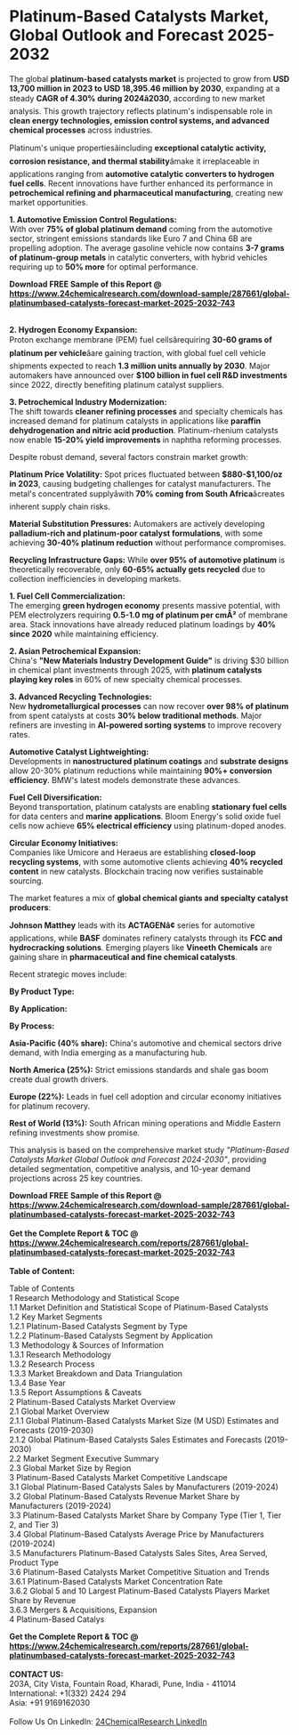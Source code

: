 <h1>Platinum-Based Catalysts Market, Global Outlook and Forecast 2025-2032</h1><p>The global <strong>platinum-based catalysts market</strong> is projected to grow from <strong>USD 13,700 million in 2023 to USD 18,395.46 million by 2030</strong>, expanding at a steady <strong>CAGR of 4.30% during 2024â2030</strong>, according to new market analysis. This growth trajectory reflects platinum's indispensable role in <strong>clean energy technologies, emission control systems, and advanced chemical processes</strong> across industries.</p><p>Platinum's unique propertiesâincluding <strong>exceptional catalytic activity, corrosion resistance, and thermal stability</strong>âmake it irreplaceable in applications ranging from <strong>automotive catalytic converters to hydrogen fuel cells</strong>. Recent innovations have further enhanced its performance in <strong>petrochemical refining and pharmaceutical manufacturing</strong>, creating new market opportunities.</p><p><strong>1. Automotive Emission Control Regulations:</strong><br>
With over <strong>75% of global platinum demand</strong> coming from the automotive sector, stringent emissions standards like Euro 7 and China 6B are propelling adoption. The average gasoline vehicle now contains <strong>3-7 grams of platinum-group metals</strong> in catalytic converters, with hybrid vehicles requiring up to <strong>50% more</strong> for optimal performance.</p><div><b>Download FREE Sample of this Report @ 
            <a href="https://www.24chemicalresearch.com/download-sample/287661/global-platinumbased-catalysts-forecast-market-2025-2032-743">
            https://www.24chemicalresearch.com/download-sample/287661/global-platinumbased-catalysts-forecast-market-2025-2032-743</a></b></div><br><p><strong>2. Hydrogen Economy Expansion:</strong><br>
Proton exchange membrane (PEM) fuel cellsârequiring <strong>30-60 grams of platinum per vehicle</strong>âare gaining traction, with global fuel cell vehicle shipments expected to reach <strong>1.3 million units annually by 2030</strong>. Major automakers have announced over <strong>$100 billion in fuel cell R&amp;D investments</strong> since 2022, directly benefiting platinum catalyst suppliers.</p><p><strong>3. Petrochemical Industry Modernization:</strong><br>
The shift towards <strong>cleaner refining processes</strong> and specialty chemicals has increased demand for platinum catalysts in applications like <strong>paraffin dehydrogenation and nitric acid production</strong>. Platinum-rhenium catalysts now enable <strong>15-20% yield improvements</strong> in naphtha reforming processes.</p><p>Despite robust demand, several factors constrain market growth:</p><p><strong>Platinum Price Volatility:</strong> Spot prices fluctuated between <strong>$880-$1,100/oz in 2023</strong>, causing budgeting challenges for catalyst manufacturers. The metal's concentrated supplyâwith <strong>70% coming from South Africa</strong>âcreates inherent supply chain risks.</p><p><strong>Material Substitution Pressures:</strong> Automakers are actively developing <strong>palladium-rich and platinum-poor catalyst formulations</strong>, with some achieving <strong>30-40% platinum reduction</strong> without performance compromises.</p><p><strong>Recycling Infrastructure Gaps:</strong> While <strong>over 95% of automotive platinum</strong> is theoretically recoverable, only <strong>60-65% actually gets recycled</strong> due to collection inefficiencies in developing markets.</p><p><strong>1. Fuel Cell Commercialization:</strong><br>
The emerging <strong>green hydrogen economy</strong> presents massive potential, with PEM electrolyzers requiring <strong>0.5-1.0 mg of platinum per cmÂ²</strong> of membrane area. Stack innovations have already reduced platinum loadings by <strong>40% since 2020</strong> while maintaining efficiency.</p><p><strong>2. Asian Petrochemical Expansion:</strong><br>
China's <strong>"New Materials Industry Development Guide"</strong> is driving $30 billion in chemical plant investments through 2025, with <strong>platinum catalysts playing key roles</strong> in 60% of new specialty chemical processes.</p><p><strong>3. Advanced Recycling Technologies:</strong><br>
New <strong>hydrometallurgical processes</strong> can now recover <strong>over 98% of platinum</strong> from spent catalysts at costs <strong>30% below traditional methods</strong>. Major refiners are investing in <strong>AI-powered sorting systems</strong> to improve recovery rates.</p><p><strong>Automotive Catalyst Lightweighting:</strong><br>
	Developments in <strong>nanostructured platinum coatings</strong> and <strong>substrate designs</strong> allow 20-30% platinum reductions while maintaining <strong>90%+ conversion efficiency</strong>. BMW's latest models demonstrate these advances.</p><p><strong>Fuel Cell Diversification:</strong><br>
	Beyond transportation, platinum catalysts are enabling <strong>stationary fuel cells</strong> for data centers and <strong>marine applications</strong>. Bloom Energy's solid oxide fuel cells now achieve <strong>65% electrical efficiency</strong> using platinum-doped anodes.</p><p><strong>Circular Economy Initiatives:</strong><br>
	Companies like Umicore and Heraeus are establishing <strong>closed-loop recycling systems</strong>, with some automotive clients achieving <strong>40% recycled content</strong> in new catalysts. Blockchain tracing now verifies sustainable sourcing.</p><p>The market features a mix of <strong>global chemical giants and specialty catalyst producers</strong>:</p><p><strong>Johnson Matthey</strong> leads with its <strong>ACTAGENâ¢</strong> series for automotive applications, while <strong>BASF</strong> dominates refinery catalysts through its <strong>FCC and hydrocracking solutions</strong>. Emerging players like <strong>Vineeth Chemicals</strong> are gaining share in <strong>pharmaceutical and fine chemical catalysts</strong>.</p><p>Recent strategic moves include:</p><p><strong>By Product Type:</strong></p><p><strong>By Application:</strong></p><p><strong>By Process:</strong></p><p><strong>Asia-Pacific (40% share):</strong> China's automotive and chemical sectors drive demand, with India emerging as a manufacturing hub.</p><p><strong>North America (25%):</strong> Strict emissions standards and shale gas boom create dual growth drivers.</p><p><strong>Europe (22%):</strong> Leads in fuel cell adoption and circular economy initiatives for platinum recovery.</p><p><strong>Rest of World (13%):</strong> South African mining operations and Middle Eastern refining investments show promise.</p><p>This analysis is based on the comprehensive market study <em>"Platinum-Based Catalysts Market Global Outlook and Forecast 2024-2030"</em>, providing detailed segmentation, competitive analysis, and 10-year demand projections across 25 key countries.</p><div><b>Download FREE Sample of this Report @ 
            <a href="https://www.24chemicalresearch.com/download-sample/287661/global-platinumbased-catalysts-forecast-market-2025-2032-743">
            https://www.24chemicalresearch.com/download-sample/287661/global-platinumbased-catalysts-forecast-market-2025-2032-743</a></b></div><br><div><b>Get the Complete Report & TOC @ 
            <a href="https://www.24chemicalresearch.com/reports/287661/global-platinumbased-catalysts-forecast-market-2025-2032-743">
            https://www.24chemicalresearch.com/reports/287661/global-platinumbased-catalysts-forecast-market-2025-2032-743</a></b></div><br>
            <b>Table of Content:</b><p>Table of Contents<br />
1 Research Methodology and Statistical Scope<br />
1.1 Market Definition and Statistical Scope of Platinum-Based Catalysts<br />
1.2 Key Market Segments<br />
1.2.1 Platinum-Based Catalysts Segment by Type<br />
1.2.2 Platinum-Based Catalysts Segment by Application<br />
1.3 Methodology & Sources of Information<br />
1.3.1 Research Methodology<br />
1.3.2 Research Process<br />
1.3.3 Market Breakdown and Data Triangulation<br />
1.3.4 Base Year<br />
1.3.5 Report Assumptions & Caveats<br />
2 Platinum-Based Catalysts Market Overview<br />
2.1 Global Market Overview<br />
2.1.1 Global Platinum-Based Catalysts Market Size (M USD) Estimates and Forecasts (2019-2030)<br />
2.1.2 Global Platinum-Based Catalysts Sales Estimates and Forecasts (2019-2030)<br />
2.2 Market Segment Executive Summary<br />
2.3 Global Market Size by Region<br />
3 Platinum-Based Catalysts Market Competitive Landscape<br />
3.1 Global Platinum-Based Catalysts Sales by Manufacturers (2019-2024)<br />
3.2 Global Platinum-Based Catalysts Revenue Market Share by Manufacturers (2019-2024)<br />
3.3 Platinum-Based Catalysts Market Share by Company Type (Tier 1, Tier 2, and Tier 3)<br />
3.4 Global Platinum-Based Catalysts Average Price by Manufacturers (2019-2024)<br />
3.5 Manufacturers Platinum-Based Catalysts Sales Sites, Area Served, Product Type<br />
3.6 Platinum-Based Catalysts Market Competitive Situation and Trends<br />
3.6.1 Platinum-Based Catalysts Market Concentration Rate<br />
3.6.2 Global 5 and 10 Largest Platinum-Based Catalysts Players Market Share by Revenue<br />
3.6.3 Mergers & Acquisitions, Expansion<br />
4 Platinum-Based Catalys</p><div><b>Get the Complete Report & TOC @ 
            <a href="https://www.24chemicalresearch.com/reports/287661/global-platinumbased-catalysts-forecast-market-2025-2032-743">
            https://www.24chemicalresearch.com/reports/287661/global-platinumbased-catalysts-forecast-market-2025-2032-743</a></b></div><br><b>CONTACT US:</b><br>
            203A, City Vista, Fountain Road, Kharadi, Pune, India - 411014<br>
            International: +1(332) 2424 294<br>
            Asia: +91 9169162030 <br><br>
            Follow Us On LinkedIn: <a href="https://www.linkedin.com/company/24chemicalresearch/">24ChemicalResearch LinkedIn</a>
